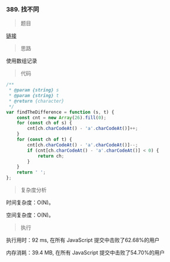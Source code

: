 ### 389. 找不同

> 题目

[链接](https://leetcode-cn.com/problems/find-the-difference/)

> 思路

使用数组记录

> 代码

```js
/**
 * @param {string} s
 * @param {string} t
 * @return {character}
 */
var findTheDifference = function (s, t) {
    const cnt = new Array(26).fill(0);
    for (const ch of s) {
        cnt[ch.charCodeAt() - 'a'.charCodeAt()]++;
    }
    for (const ch of t) {
        cnt[ch.charCodeAt() - 'a'.charCodeAt()]--;
        if (cnt[ch.charCodeAt() - 'a'.charCodeAt()] < 0) {
            return ch;
        }
    }
    return ' ';
};
```

> 复杂度分析

时间复杂度：O(N)。

空间复杂度：O(N)。

> 执行

执行用时：92 ms, 在所有 JavaScript 提交中击败了62.68%的用户

内存消耗：39.4 MB, 在所有 JavaScript 提交中击败了54.70%的用户

